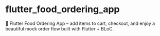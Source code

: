 # flutter_food_ordering_app
🍔 Flutter Food Ordering App – add items to cart, checkout, and enjoy a beautiful mock order flow built with Flutter + BLoC.
